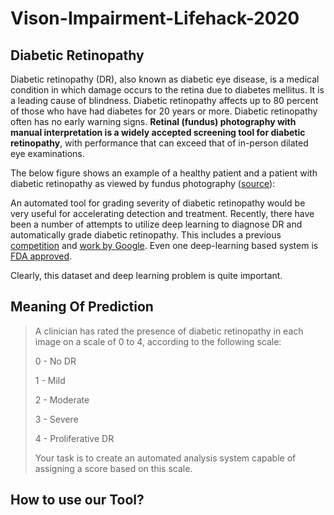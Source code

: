 # Vison-Impairment-Lifehack-2020


## Diabetic Retinopathy 

Diabetic retinopathy (DR), also known as diabetic eye disease, is a medical condition in which damage occurs to the retina due to diabetes mellitus. It is a leading cause of blindness. Diabetic retinopathy affects up to 80 percent of those who have had diabetes for 20 years or more. Diabetic retinopathy often has no early warning signs. **Retinal (fundus) photography with manual interpretation is a widely accepted screening tool for diabetic retinopathy**, with performance that can exceed that of in-person dilated eye examinations. 

The below figure shows an example of a healthy patient and a patient with diabetic retinopathy as viewed by fundus photography ([source](https://www.biorxiv.org/content/biorxiv/early/2018/06/19/225508.full.pdf)):


An automated tool for grading severity of diabetic retinopathy would be very useful for accelerating detection and treatment. Recently, there have been a number of attempts to utilize deep learning to diagnose DR and automatically grade diabetic retinopathy. This includes a previous [competition](https://kaggle.com/c/diabetic-retinopathy-detection) and [work by Google](https://ai.googleblog.com/2016/11/deep-learning-for-detection-of-diabetic.html). Even one deep-learning based system is [FDA approved](https://www.fda.gov/NewsEvents/Newsroom/PressAnnouncements/ucm604357.htm). 

Clearly, this dataset and deep learning problem is quite important. 

## Meaning Of Prediction


>A clinician has rated the presence of diabetic retinopathy in each image on a scale of 0 to 4, according to the following scale:
>
>0 - No DR
>
>1 - Mild
>
>2 - Moderate
>
>3 - Severe
>
>4 - Proliferative DR
>
>Your task is to create an automated analysis system capable of assigning a score based on this scale.



## How to use our Tool?